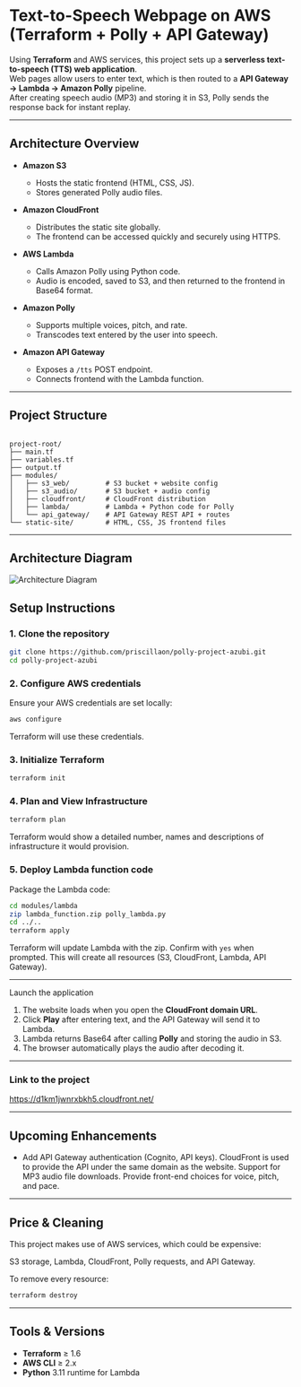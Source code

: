 # Text-to-Speech Webpage on AWS (Terraform + Polly + API Gateway)

Using **Terraform** and AWS services, this project sets up a **serverless text-to-speech (TTS) web application**.  
Web pages allow users to enter text, which is then routed to a **API Gateway → Lambda → Amazon Polly** pipeline.  
After creating speech audio (MP3) and storing it in S3, Polly sends the response back for instant replay.

---

## Architecture Overview

- **Amazon S3**  
  - Hosts the static frontend (HTML, CSS, JS).  
  - Stores generated Polly audio files.  

- **Amazon CloudFront**  
  - Distributes the static site globally.  
  - The frontend can be accessed quickly and securely using HTTPS.  

- **AWS Lambda**    
  - Calls Amazon Polly using Python code.  
  - Audio is encoded, saved to S3, and then returned to the frontend in Base64 format.   

- **Amazon Polly**   
  - Supports multiple voices, pitch, and rate.  
  - Transcodes text entered by the user into speech.

- **Amazon API Gateway**  
  - Exposes a `/tts` POST endpoint.  
  - Connects frontend with the Lambda function.  

---

##  Project Structure

```

project-root/
├── main.tf
├── variables.tf
├── output.tf
├── modules/
│   ├── s3_web/         # S3 bucket + website config
│   ├── s3_audio/       # S3 bucket + audio config
│   ├── cloudfront/     # CloudFront distribution
│   ├── lambda/         # Lambda + Python code for Polly
│   └── api_gateway/    # API Gateway REST API + routes
└── static-site/        # HTML, CSS, JS frontend files

````

---
## Architecture Diagram 
![Architecture Diagram](./polly_architecturediagram/Text_to_speechproj.drawio.png) 

##  Setup Instructions

### 1. Clone the repository

```bash
git clone https://github.com/priscillaon/polly-project-azubi.git
cd polly-project-azubi
````

### 2. Configure AWS credentials

Ensure your AWS credentials are set locally:

```bash
aws configure
```

Terraform will use these credentials.

### 3. Initialize Terraform

```bash
terraform init
```

### 4. Plan and View Infrastructure

```bash
terraform plan
```

Terraform would show a detailed number, names and descriptions of infrastructure it would provision.

### 5. Deploy Lambda function code

Package the Lambda code:

```bash
cd modules/lambda
zip lambda_function.zip polly_lambda.py
cd ../..
terraform apply
```

Terraform will update Lambda with the zip.
Confirm with `yes` when prompted.
This will create all resources (S3, CloudFront, Lambda, API Gateway).

---

Launch the application

1. The website loads when you open the **CloudFront domain URL**.
2. Click **Play** after entering text, and the API Gateway will send it to Lambda.
3. Lambda returns Base64 after calling **Polly** and storing the audio in S3.
4. The browser automatically plays the audio after decoding it.


---
### Link to the project
https://d1km1jwnrxbkh5.cloudfront.net/

---

## Upcoming Enhancements

- Add API Gateway authentication (Cognito, API keys).
CloudFront is used to provide the API under the same domain as the website.
Support for MP3 audio file downloads.
Provide front-end choices for voice, pitch, and pace.

---

## Price & Cleaning

This project makes use of AWS services, which could be expensive:

S3 storage, Lambda, CloudFront, Polly requests, and API Gateway.

To remove every resource:

```bash
terraform destroy
```

---

##  Tools & Versions

- **Terraform** ≥ 1.6
- **AWS CLI** ≥ 2.x
- **Python** 3.11 runtime for Lambda